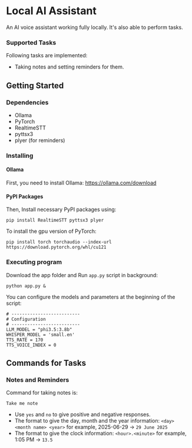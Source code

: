 # Local AI Assistant

An AI voice assistant working fully locally. It's also able to perform tasks.

### Supported Tasks

Following tasks are implemented:

* Taking notes and setting reminders for them.

## Getting Started

### Dependencies

* Ollama
* PyTorch
* RealtimeSTT
* pyttsx3
* plyer (for reminders)

### Installing

#### Ollama

First, you need to install Ollama: https://ollama.com/download

#### PyPI Packages

Then, Install necessary PyPI packages using:

```
pip install RealtimeSTT pyttsx3 plyer
```

To install the gpu version of PyTorch:

```
pip install torch torchaudio --index-url https://download.pytorch.org/whl/cu121
```

### Executing program

Download the app folder and Run `app.py` script in background:

```
python app.py &
```

You can configure the models and parameters at the beginning of the script:

```
# --------------------------
# Configuration
# --------------------------
LLM_MODEL = "phi3.5:3.8b"
WHISPER_MODEL = 'small.en'
TTS_RATE = 170
TTS_VOICE_INDEX = 0
```

## Commands for Tasks

### Notes and Reminders

Command for taking notes is:

```
Take me note
```

* Use `yes` and `no` to give positive and negative responses.
* The format to give the day, month and the year information: `<day> <month name> <year>` for example, 2025-06-29 -> `29 June 2025`
* The format to give the clock information: `<hour>.<minute>` for example, 1:05 PM -> `13.5`
